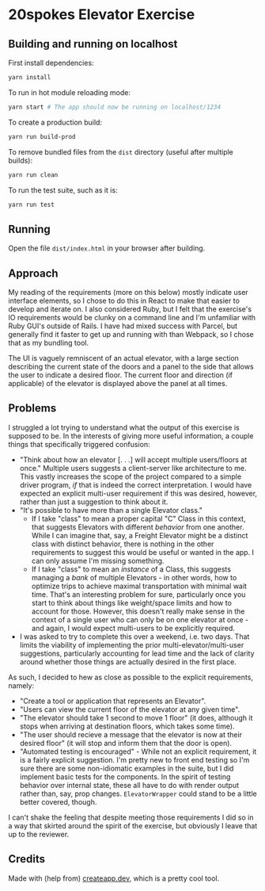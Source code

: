 # 20spokes Elevator Exercise

## Building and running on localhost

First install dependencies:

```sh
yarn install
```

To run in hot module reloading mode:

```sh
yarn start # The app should now be running on localhost/1234
```

To create a production build:

```sh
yarn run build-prod
```

To remove bundled files from the `dist` directory (useful after multiple builds):

```sh
yarn run clean
```

To run the test suite, such as it is:

```sh
yarn run test
```

## Running

Open the file `dist/index.html` in your browser after building.

## Approach

My reading of the requirements (more on this below) mostly indicate user interface elements, so I chose to do this in React to make that easier to develop and iterate on. I also considered Ruby, but I felt that the exercise's IO requirements would be clunky on a command line and I'm unfamiliar with Ruby GUI's outside of Rails. I have had mixed success with Parcel, but generally find it faster to get up and running with than Webpack, so I chose that as my bundling tool.

The UI is vaguely remniscent of an actual elevator, with a large section describing the current state of the doors and a panel to the side that allows the user to indicate a desired floor. The current floor and direction (if applicable) of the elevator is displayed above the panel at all times.

## Problems

I struggled a lot trying to understand what the output of this exercise is supposed to be. In the interests of giving more useful information, a couple things that specifically triggered confusion:

- "Think about how an elevator [. . .] will accept multiple users/floors at once." Multiple users suggests a client-server like architecture to me. This vastly increases the scope of the project compared to a simple driver program, *if* that is indeed the correct interpretation. I would have expected an explicit multi-user requirement if this was desired, however, rather than just a suggestion to think about it.
- "It's possible to have more than a single Elevator class."
  - If I take "class" to mean a proper capital "C" Class in this context, that suggests Elevators with different *behavior* from one another. While I can imagine that, say, a Freight Elevator might be a distinct class with distinct behavior, there is nothing in the other requirements to suggest this would be useful or wanted in the app. I can only assume I'm missing something.
  - If I take "class" to mean an *instance* of a Class, this suggests managing a *bank* of multiple Elevators - in other words, how to optimize trips to achieve maximal transportation with minimal wait time. That's an interesting problem for sure, particularly once you start to think about things like weight/space limits and how to account for those. However, this doesn't really make sense in the context of a single user who can only be on one elevator at once - and again, I would expect multi-users to be explicitly required.
- I was asked to try to complete this over a weekend, i.e. two days. That limits the viability of implementing the prior multi-elevator/multi-user suggestions, particularly accounting for lead time and the lack of clarity around whether those things are actually desired in the first place.

As such, I decided to hew as close as possible to the explicit requirements, namely:

- "Create a tool or application that represents an Elevator".
- "Users can view the current floor of the elevator at any given time".
- "The elevator should take 1 second to move 1 floor" (it does, although it stops when arriving at destination floors, which takes some time).
- "The user should recieve a message that the elevator is now at their desired floor" (it will stop and inform them that the door is open).
- "Automated testing is encouraged" - While not an explicit requirement, it is a fairly explicit suggestion. I'm pretty new to front end testing so I'm sure there are some non-idiomatic examples in the suite, but I did implement basic tests for the components. In the spirit of testing behavior over internal state, these all have to do with render output rather than, say, prop changes. `ElevatorWrapper` could stand to be a little better covered, though.

I can't shake the feeling that despite meeting those requirements I did so in a way that skirted around the spirit of the exercise, but obviously I leave that up to the reviewer.

## Credits

Made with (help from) [createapp.dev](https://createapp.dev/), which is a pretty cool tool.

